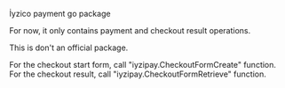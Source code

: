 İyzico payment go package

For now, it only contains payment and checkout result operations.

This is don't an official package.

For the checkout start form, call "iyzipay.CheckoutFormCreate" function.
For the checkout result, call "iyzipay.CheckoutFormRetrieve" function.